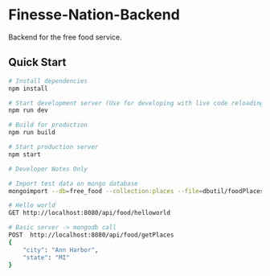 # Finesse-Nation-Backend

Backend for the free food service.

## Quick Start

```bash
# Install dependencies
npm install

# Start development server (Use for developing with live code reloading)
npm run dev

# Build for production
npm run build

# Start production server
npm start
```

```bash
# Developer Notes Only

# Import test data on mongo database
mongoimport --db=free_food --collection:places --file=dbutil/foodPlaces.json --jsonArray

```

```bash
# Hello world
GET http://localhost:8080/api/food/helloworld

# Basic server -> mongodb call
POST  http://localhost:8080/api/food/getPlaces
{
	"city": "Ann Harbor",
	"state": "MI"
}
```


